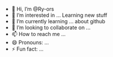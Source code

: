 - 👋 Hi, I’m @Ry-ors
- 👀 I’m interested in ... Learning new stuff
- 🌱 I’m currently learning ... about github
- 💞️ I’m looking to collaborate on ...     
- 📫 How to reach me ...
- 😄 Pronouns: ...
- ⚡ Fun fact: ...

<!---
Ry-ors/Ry-ors is a ✨ special ✨ repository because its `README.md` (this file) appears on your GitHub profile.
You can click the Preview link to take a look at your changes.
--->
